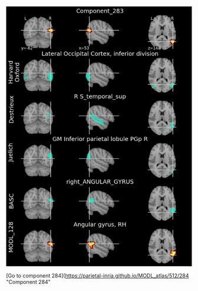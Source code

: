 


![283](preliminary/283.jpg "Component 283")

[Go to component 284](https://parietal-inria.github.io/MODL_atlas/512/284 "Component 284"